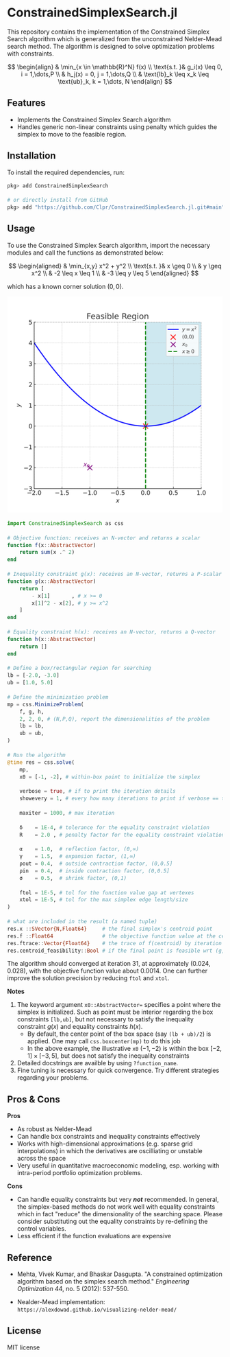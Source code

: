 # ConstrainedSimplexSearch.jl

This repository contains the implementation of the Constrained Simplex Search algorithm
which is generalized from the unconstrained Nelder-Mead search method.
The algorithm is designed to solve optimization problems with constraints.

$$
\begin{align}
& \min_{x \in \mathbb{R}^N} f(x) \\
\text{s.t. }& g_i(x) \leq 0, i = 1,\dots,P \\
& h_j(x) = 0, j = 1,\dots,Q \\
& \text{lb}_k \leq x_k \leq \text{ub}_k, k = 1,\dots, N
\end{align}
$$

## Features

- Implements the Constrained Simplex Search algorithm
- Handles generic non-linear constraints using penalty which guides the simplex to move to the feasible region.


## Installation

To install the required dependencies, run:

```bash
pkg> add ConstrainedSimplexSearch

# or directly install from GitHub
pkg> add "https://github.com/Clpr/ConstrainedSimplexSearch.jl.git#main"
```

## Usage

To use the Constrained Simplex Search algorithm, import the necessary modules and call the functions as demonstrated below:

$$
\begin{aligned}
& \min_{x,y} x^2 + y^2 \\
\text{s.t. }& x \geq 0 \\
& y \geq x^2 \\
& -2 \leq x \leq 1 \\
& -3 \leq y \leq 5
\end{aligned}
$$

which has a known corner solution $(0,0)$.

![](asset/feasible_region_with_x0.svg)


```julia
import ConstrainedSimplexSearch as css

# Objective function: receives an N-vector and returns a scalar
function f(x::AbstractVector)
    return sum(x .^ 2)
end

# Inequality constraint g(x): receives an N-vector, returns a P-scalar
function g(x::AbstractVector)
    return [
        - x[1]       , # x >= 0
        x[1]^2 - x[2], # y >= x^2
    ]
end

# Equality constraint h(x): receives an N-vector, returns a Q-vector
function h(x::AbstractVector)
    return []
end

# Define a box/rectangular region for searching
lb = [-2.0, -3.0]
ub = [1.0, 5.0]

# Define the minimization problem
mp = css.MinimizeProblem(
    f, g, h,
    2, 2, 0, # (N,P,Q), report the dimensionalities of the problem
    lb = lb,
    ub = ub,
)

# Run the algorithm
@time res = css.solve(
    mp,
    x0 = [-1, -2], # within-box point to initialize the simplex

    verbose = true, # if to print the iteration details
    showevery = 1, # every how many iterations to print if verbose == true

    maxiter = 1000, # max iteration

    δ    = 1E-4, # tolerance for the equality constraint violation
    R    = 2.0 , # penalty factor for the equality constraint violation
    
    α    = 1.0,  # reflection factor, (0,∞)
    γ    = 1.5,  # expansion factor, (1,∞)
    ρout = 0.4,  # outside contraction factor, (0,0.5]
    ρin  = 0.4,  # inside contraction factor, (0,0.5]
    σ    = 0.5,  # shrink factor, (0,1)

    ftol = 1E-5, # tol for the function value gap at vertexes
    xtol = 1E-5, # tol for the max simplex edge length/size
)

# what are included in the result (a named tuple)
res.x ::SVector{N,Float64}     # the final simplex's centroid point
res.f ::Float64                # the objective function value at the centroid
res.ftrace::Vector{Float64}    # the trace of f(centroid) by iteration
res.centroid_feasibility::Bool # if the final point is feasible wrt (g, h, lb, ub)

```
The algorithm should converged at iteration 31, at approximately $(0.024,0.028)$, with the objective function value about $0.0014$. One can further improve the solution precision by reducing `ftol` and `xtol`.

**Notes**
1. The keyword argument `x0::AbstractVector=` specifies a point where the simplex is initialized. Such as point must be interior regarding the box constraints `[lb,ub]`, but not necessary to satisfy the inequality constraint $g(x)$ and equality constraints $h(x)$.
    - By default, the center point of the box space (say `(lb + ub)/2`) is applied. One may call `css.boxcenter(mp)` to do this job
    - In the above example, the illustrative `x0` $(-1,-2)$ is within the box $[-2,1]\times [-3,5]$, but does not satisfy the inequality constraints
2. Detailed docstrings are availble by using `?function_name`.
3. Fine tuning is necessary for quick convergence. Try different strategies regarding your problems.



## Pros & Cons

**Pros**
- As robust as Nelder-Mead
- Can handle box constraints and inequality constraints effectively
- Works with high-dimensional approximations (e.g. sparse grid interpolations)
in which the derivatives are oscilliating or unstable across the space
- Very useful in quantitative macroeconomic modeling, esp. working with intra-period portfolio optimization problems.

**Cons**
- Can handle equality constraints but very **_not_** recommended. In general, the simplex-based methods do not work well with equality constraints which in fact "reduce" the dimensionality of the searching space. Please consider substituting out the equality constraints by re-defining the control variables.
- Less efficient if the function evaluations are expensive




## Reference

- Mehta, Vivek Kumar, and Bhaskar Dasgupta. "A constrained optimization algorithm based on the simplex search method." _Engineering Optimization_ 44, no. 5 (2012): 537-550.

- Nealder-Mead implementation: `https://alexdowad.github.io/visualizing-nelder-mead/`


## License

MIT license